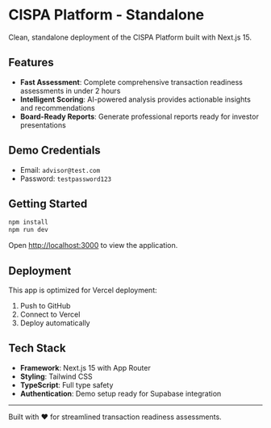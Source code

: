 # CISPA Platform - Standalone

Clean, standalone deployment of the CISPA Platform built with Next.js 15.

## Features

- **Fast Assessment**: Complete comprehensive transaction readiness assessments in under 2 hours
- **Intelligent Scoring**: AI-powered analysis provides actionable insights and recommendations  
- **Board-Ready Reports**: Generate professional reports ready for investor presentations

## Demo Credentials

- Email: `advisor@test.com`
- Password: `testpassword123`

## Getting Started

```bash
npm install
npm run dev
```

Open [http://localhost:3000](http://localhost:3000) to view the application.

## Deployment

This app is optimized for Vercel deployment:

1. Push to GitHub
2. Connect to Vercel  
3. Deploy automatically

## Tech Stack

- **Framework**: Next.js 15 with App Router
- **Styling**: Tailwind CSS
- **TypeScript**: Full type safety
- **Authentication**: Demo setup ready for Supabase integration

---

Built with ❤️ for streamlined transaction readiness assessments.
